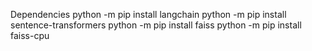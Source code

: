 Dependencies
python -m pip install langchain
python -m pip install sentence-transformers
python -m pip install faiss
python -m pip install faiss-cpu